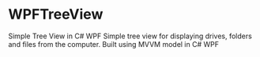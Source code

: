 # WPFTreeView
Simple Tree View in C# WPF
Simple tree view for displaying drives, folders and files from the computer. Built using MVVM model in C# WPF
